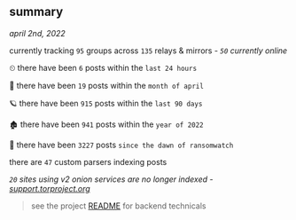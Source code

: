 
## summary
_april 2nd, 2022_

currently tracking `95` groups across `135` relays & mirrors - _`50` currently online_

⏲ there have been `6` posts within the `last 24 hours`

🦈 there have been `19` posts within the `month of april`

🪐 there have been `915` posts within the `last 90 days`

🏚 there have been `941` posts within the `year of 2022`

🦕 there have been `3227` posts `since the dawn of ransomwatch`

there are `47` custom parsers indexing posts

_`20` sites using v2 onion services are no longer indexed - [support.torproject.org](https://support.torproject.org/onionservices/v2-deprecation/)_

> see the project [README](https://github.com/thetanz/ransomwatch#ransomwatch--) for backend technicals

